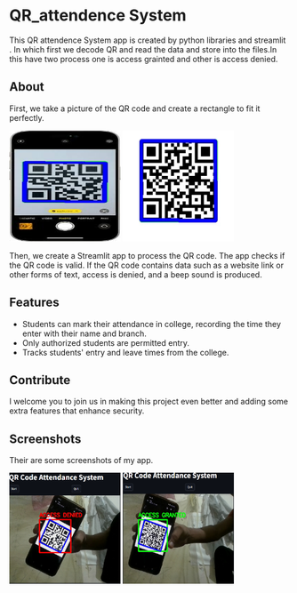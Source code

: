 # QR_attendence System 

This QR attendence System app is created by python libraries and streamlit . In which first we decode QR and read the data and store into the files.In this have two process one is access grainted and other is access denied.


## About
First, we take a picture of the QR code and create a rectangle to fit it perfectly.

<img src="Image qr/output_image.jpeg" alt="Image 1" width="200" height="200" style="display: inline-block;">
<img src="Image qr/output_image1.jpeg" alt="Image 2" width="200" height="200" style="display: inline-block;">

Then, we create a Streamlit app to process the QR code. The app checks if the QR code is valid. If the QR code contains data such as a website link or other forms of text, access is denied, and a beep sound is produced.

## Features

- Students can mark their attendance in college, recording the time they enter with their name and branch.
- Only authorized students are permitted entry.
- Tracks students' entry and leave times from the college.

## Contribute

I welcome you to join us in making this project even better and adding some extra features that enhance security.

## Screenshots

Their are some screenshots of my app.


<img src="Image qr/Access Denied.png" alt="Image 1" width="200" height="200" style="display: inline-block;">
<img src="Image qr/Access granted.png" alt="Image 1" width="200" height="200" style="display: inline-block;">
